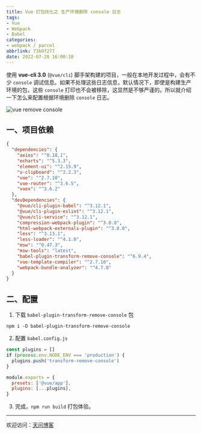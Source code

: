 ```yaml
---
title: Vue 打包优化之 生产环境删除 console 日志
tags:
- Vue
- Webpack
- Babel
categories:
- webpack / parcel
abbrlink: 73b0f277
date: 2022-07-28 16:00:18
---
```


使用 **vue-cli 3.0** (`@vue/cli`) 脚手架构建的项目，一般在本地开发过程中，会有不少 `console` 调试信息。如果不处理这些日志信息，默认情况下，即使是构建生产环境的包，这些 `console` 打印也不会被移除，这显然是不够严谨的。所以就介绍一下怎么来配置根据环境删除 `console` 日志。

![vue remove console](https://tiven.cn/static/img/img-vue-02-vnCFBMX9o39TemLsW6asl.jpg)


[//]: # (<!-- more -->)

## 一、项目依赖

```json
{
  "dependencies": {
    "axios": "^0.18.1",
    "echarts": "^5.3.3",
    "element-ui": "^2.15.9",
    "v-clipboard": "^2.2.3",
    "vue": "^2.7.10",
    "vue-router": "^3.6.5",
    "vuex": "^3.6.2"
  },
  "devDependencies": {
    "@vue/cli-plugin-babel": "^3.12.1",
    "@vue/cli-plugin-eslint": "^3.12.1",
    "@vue/cli-service": "^3.12.1",
    "compression-webpack-plugin": "^3.0.0",
    "html-webpack-externals-plugin": "^3.8.0",
    "less": "^3.13.1",
    "less-loader": "^4.1.0",
    "msw": "^0.47.3",
    "msw-tools": "latest",
    "babel-plugin-transform-remove-console": "^6.9.4",
    "vue-template-compiler": "^2.7.10",
    "webpack-bundle-analyzer": "^4.7.0"
  }
}
```

## 二、配置

1. 下载 `babel-plugin-transform-remove-console` 包

```shell
npm i -D babel-plugin-transform-remove-console
```

2. 配置 `babel.config.js` 

```js
const plugins = []
if (process.env.NODE_ENV === 'production') {
  plugins.push('transform-remove-console')
}

module.exports = {
  presets: ['@vue/app'],
  plugins: [...plugins],
}
```

3. 完成，`npm run build` 打包体验。

---

欢迎访问：[天问博客](https://tiven.cn/p/73b0f277/ "天问博客-专注于大前端技术")
